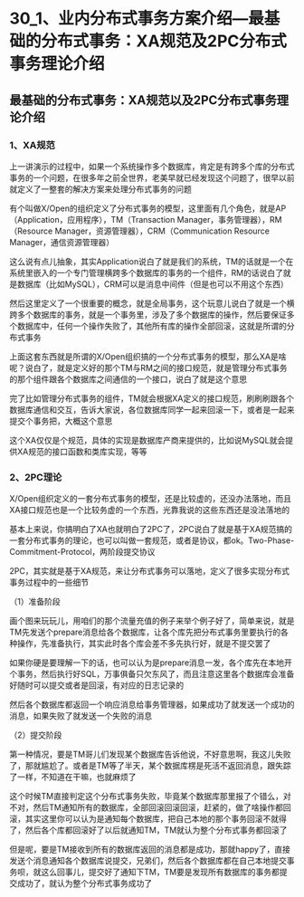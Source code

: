 # 30_1、业内分布式事务方案介绍—最基础的分布式事务：XA规范及2PC分布式事务理论介绍
## 最基础的分布式事务：XA规范以及2PC分布式事务理论介绍

### 1、XA规范

上一讲演示的过程中，如果一个系统操作多个数据库，肯定是有跨多个库的分布式事务的一个问题，在很多年之前全世界，老美早就已经发现这个问题了，很早以前就定义了一整套的解决方案来处理分布式事务的问题

有个叫做X/Open的组织定义了分布式事务的模型，这里面有几个角色，就是AP（Application，应用程序），TM（Transaction Manager，事务管理器），RM（Resource Manager，资源管理器），CRM（Communication Resource Manager，通信资源管理器）

这么说有点儿抽象，其实Application说白了就是我们的系统，TM的话就是一个在系统里嵌入的一个专门管理横跨多个数据库的事务的一个组件，RM的话说白了就是数据库（比如MySQL），CRM可以是消息中间件（但是也可以不用这个东西）

然后这里定义了一个很重要的概念，就是全局事务，这个玩意儿说白了就是一个横跨多个数据库的事务，就是一个事务里，涉及了多个数据库的操作，然后要保证多个数据库中，任何一个操作失败了，其他所有库的操作全部回滚，这就是所谓的分布式事务

上面这套东西就是所谓的X/Open组织搞的一个分布式事务的模型，那么XA是啥呢？说白了，就是定义好的那个TM与RM之间的接口规范，就是管理分布式事务的那个组件跟各个数据库之间通信的一个接口，说白了就是这个意思

完了比如管理分布式事务的组件，TM就会根据XA定义的接口规范，刷刷刷跟各个数据库通信和交互，告诉大家说，各位数据库同学一起来回滚一下，或者是一起来提交个事务把，大概这个意思

这个XA仅仅是个规范，具体的实现是数据库产商来提供的，比如说MySQL就会提供XA规范的接口函数和类库实现，等等

### 2、2PC理论

X/Open组织定义的一套分布式事务的模型，还是比较虚的，还没办法落地，而且XA接口规范也是一个比较务虚的一个东西，光靠我说的这些东西还是没法落地的

基本上来说，你搞明白了XA也就明白了2PC了，2PC说白了就是基于XA规范搞的一套分布式事务的理论，也可以叫做一套规范，或者是协议，都ok。Two-Phase-Commitment-Protocol，两阶段提交协议

2PC，其实就是基于XA规范，来让分布式事务可以落地，定义了很多实现分布式事务过程中的一些细节

（1）准备阶段

画个图来玩玩儿，用咱们的那个流量充值的例子来举个例子好了，简单来说，就是TM先发送个prepare消息给各个数据库，让各个库先把分布式事务里要执行的各种操作，先准备执行，其实此时各个库会差不多先执行好，就是不提交罢了

如果你硬是要理解一下的话，也可以认为是prepare消息一发，各个库先在本地开个事务，然后执行好SQL，万事俱备只欠东风了，而且注意这里各个数据库会准备好随时可以提交或者是回滚，有对应的日志记录的

然后各个数据库都返回一个响应消息给事务管理器，如果成功了就发送一个成功的消息，如果失败了就发送一个失败的消息


（2）提交阶段

第一种情况，要是TM哥儿们发现某个数据库告诉他说，不好意思啊，我这儿失败了，那就尴尬了。或者是TM等了半天，某个数据库楞是死活不返回消息，跟失踪了一样，不知道在干嘛，也就麻烦了

这个时候TM直接判定这个分布式事务失败，毕竟某个数据库那里报了个错么，对不对，然后TM通知所有的数据库，全部回滚回滚回滚，赶紧的，做了啥操作都回滚，其实这里你可以认为是通知每个数据库，把自己本地的那个事务回滚不就得了，然后各个库都回滚好了以后就通知TM，TM就认为整个分布式事务都回滚了

但是呢，要是TM接收到所有的数据库返回的消息都是成功，那就happy了，直接发送个消息通知各个数据库说提交，兄弟们，然后各个数据库都在自己本地提交事务呗，就这么回事儿，提交好了通知下TM，TM要是发现所有数据库的事务都提交成功了，就认为整个分布式事务成功了








